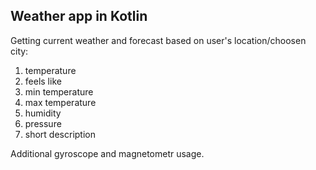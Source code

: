 ## Weather app in Kotlin
Getting current weather and forecast based on user's location/choosen city:
1. temperature
2. feels like
3. min temperature
4. max temperature
5. humidity
6. pressure
7. short description
   
Additional gyroscope and magnetometr usage.
